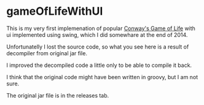 # gameOfLifeWithUI

This is my very first implemenation of popular [Conway's Game of Life](https://en.wikipedia.org/wiki/Conway%27s_Game_of_Life) with ui implemented using swing, which I did somewhare at the end of 2014.

Unfortunatelly I lost the source code, so what you see here is a result of decompiler from original jar file.

I improved the decompiled code a little only to be able to compile it back. 

I think that the original code might have been written in groovy, but I am not sure.

The original jar file is in the releases tab.

